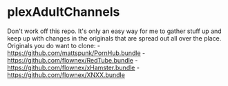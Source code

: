 # plexAdultChannels
Don't work off this repo.  It's only an easy way for me to gather stuff up and keep up with changes in the originals that are spread out all over the place.  
Originals you do want to clone:
-https://github.com/mattspunk/PornHub.bundle
-https://github.com/flownex/RedTube.bundle
-https://github.com/flownex/xHamster.bundle
-https://github.com/flownex/XNXX.bundle


